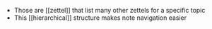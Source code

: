 - Those are [[zettel]] that list many other zettels for a specific topic
- This [[hierarchical]] structure makes note navigation easier